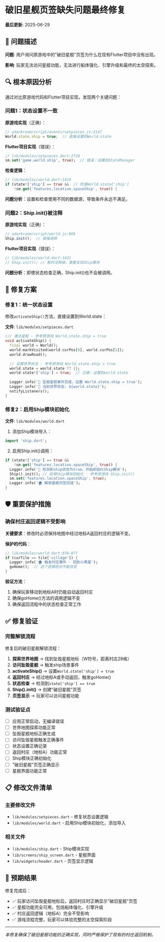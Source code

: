 # 破旧星舰页签缺失问题最终修复

**最后更新**: 2025-06-29

## 🐛 问题描述

**问题**: 用户询问原游戏中的"破旧星舰"页签为什么在现有Flutter项目中没有出现。

**影响**: 玩家无法访问星舰功能，无法进行船体强化、引擎升级和最终的太空探索。

## 🔍 根本原因分析

通过对比原游戏代码和Flutter项目实现，发现两个关键问题：

### 问题1：状态设置不一致

**原游戏实现**（正确）：
```javascript
// adarkroom/script/events/setpieces.js:3147
World.state.ship = true;  // 直接设置到World.state
```

**Flutter项目实现**（错误）：
```dart
// lib/modules/setpieces.dart:2710
sm.set('game.world.ship', true);  // 错误：设置到StateManager
```

**检查逻辑**：
```dart
// lib/modules/world.dart:1419
if (state!['ship'] == true &&  // 检查World.state['ship']
    !sm.get('features.location.spaceShip', true)) {
```

**问题分析**：设置和检查使用不同的数据源，导致条件永远不满足。

### 问题2：Ship.init()被注释

**原游戏实现**（正确）：
```javascript
// adarkroom/script/world.js:966
Ship.init();  // 直接调用
```

**Flutter项目实现**（错误）：
```dart
// lib/modules/world.dart:1421
// Ship.init(); // 暂时注释掉，需要实现Ship模块
```

**问题分析**：即使状态检查正确，Ship.init()也不会被调用。

## 🔧 修复方案

### 修复1：统一状态设置

修改`activateShip()`方法，直接设置到World.state：

**文件**: `lib/modules/setpieces.dart`

```dart
/// 激活星舰 - 参考原游戏 World.state.ship = true
void activateShip() {
  final world = World();
  world.markVisited(world.curPos[0], world.curPos[1]);
  world.drawRoad();
  
  // 设置世界状态 - 参考原游戏 World.state.ship = true
  world.state = world.state ?? {};
  world.state!['ship'] = true;  // 正确：设置到world.state
  
  Logger.info('🚀 坠毁星舰事件完成，设置 World.state.ship = true');
  Logger.info('🚀 当前世界状态: ${world.state}');
  notifyListeners();
}
```

### 修复2：启用Ship模块初始化

**文件**: `lib/modules/world.dart`

1. 添加Ship模块导入：
```dart
import 'ship.dart';
```

2. 启用Ship.init()调用：
```dart
if (state!['ship'] == true &&
    !sm.get('features.location.spaceShip', true)) {
  Logger.info('🚀 检测到ship状态为true，开始初始化Ship模块');
  Ship().init(); // 启用Ship模块初始化 - 参考原游戏 Ship.init()
  sm.set('features.location.spaceShip', true);
  Logger.info('🏠 解锁星舰页签完成');
}
```

## 🛡️ 重要保护措施

### 确保村庄返回逻辑不受影响

**关键要求**：修改时必须保持地图中经过地标A返回村庄的逻辑不变。

**保护的代码**：
```dart
// lib/modules/world.dart:876-877
if (curTile == tile['village']) {
  Logger.info('🏠 触发村庄事件 - 回到小黑屋');
  goHome();  // 这个逻辑绝对不能改变
}
```

**验证方法**：
1. 确保玩家移动到地标A时仍能自动返回村庄
2. 确保goHome()方法的调用逻辑不变
3. 确保返回流程中的状态检查正常工作

## ✅ 修复验证

### 完整解锁流程

修复后的破旧星舰解锁流程：

1. **探索世界地图** → 找到坠毁星舰地标（W符号，距离村庄28格）
2. **访问坠毁星舰** → 触发ship场景事件
3. **activateShip()** → 设置`World.state['ship'] = true`
4. **返回村庄** → 经过地标A或手动返回，触发goHome()
5. **状态检查** → 检测到`state['ship'] == true`
6. **Ship().init()** → 创建"破旧星舰"页签
7. **页签显示** → 玩家可以访问星舰功能

### 测试验证点

- [ ] 应用正常启动，无编译错误
- [ ] 世界地图探索功能正常
- [ ] 坠毁星舰地标正确生成
- [ ] 访问坠毁星舰触发正确事件
- [ ] 状态设置正确记录
- [ ] 返回村庄（地标A）功能正常
- [ ] Ship模块正确初始化
- [ ] "破旧星舰"页签正确显示
- [ ] 星舰界面功能正常

## 📋 修改文件清单

### 主要修改文件
- `lib/modules/setpieces.dart` - 修复状态设置逻辑
- `lib/modules/world.dart` - 启用Ship模块初始化，添加导入

### 相关文件
- `lib/modules/ship.dart` - Ship模块实现
- `lib/screens/ship_screen.dart` - 星舰界面
- `lib/widgets/header.dart` - 页签显示逻辑

## 🎯 预期结果

修复完成后：
- ✅ 玩家访问坠毁星舰地标后，返回村庄时正确显示"破旧星舰"页签
- ✅ 星舰功能完全可用，包括船体强化、引擎升级
- ✅ 村庄返回逻辑（地标A）完全不受影响
- ✅ 游戏流程完整，玩家可以体验完整的太空探索阶段

---

*本修复确保了破旧星舰功能的正确实现，同时严格保护了现有的村庄返回机制。*
